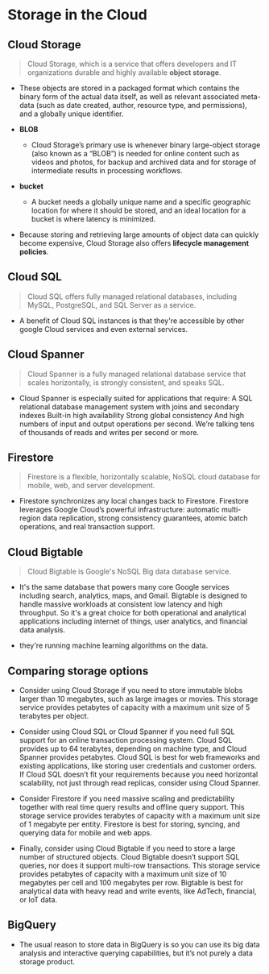 # Storage in the Cloud

## Cloud Storage

> Cloud Storage, which is a service that offers developers and IT organizations durable and highly available **object storage**.

- These objects are stored in a packaged format which contains the binary form of the actual data itself, as well as relevant associated meta-data (such as date created, author, resource type, and permissions), and a globally unique identifier.

- **BLOB**
    - Cloud Storage’s primary use is whenever binary large-object storage (also known as a “BLOB”) is needed for online content such as videos and photos, for backup and archived data and for storage of intermediate results in processing workflows. 

- **bucket**
    - A bucket needs a globally unique name and a specific geographic location for where it should be stored, and an ideal location for a bucket is where latency is minimized.

- Because storing and retrieving large amounts of object data can quickly become expensive, Cloud Storage also offers **lifecycle management policies**. 

## Cloud SQL

> Cloud SQL offers fully managed relational databases, including MySQL, PostgreSQL, and SQL Server as a service.


- A benefit of Cloud SQL instances is that they're accessible by other google Cloud services and even external services. 

## Cloud Spanner

> Cloud Spanner is a fully managed relational database service that scales horizontally, is strongly consistent, and speaks SQL. 


- Cloud Spanner is especially suited for applications that require: A SQL relational database management system with joins and secondary indexes Built-in high availability Strong global consistency And high numbers of input and output operations per second. We’re talking tens of thousands of reads and writes per second or more.

## Firestore

> Firestore is a flexible, horizontally scalable, NoSQL cloud database for mobile, web, and server development.


- Firestore synchronizes any local changes back to Firestore. Firestore leverages Google Cloud’s powerful infrastructure: automatic multi-region data replication, strong consistency guarantees, atomic batch operations, and real transaction support. 

## Cloud Bigtable

> Cloud Bigtable is Google's NoSQL Big data database service.


- It's the same database that powers many core Google services including search, analytics, maps, and Gmail. Bigtable is designed to handle massive workloads at consistent low latency and high throughput. So it's a great choice for both operational and analytical applications including internet of things, user analytics, and financial data analysis.

- they're running machine learning algorithms on the data.

## Comparing storage options

- Consider using Cloud Storage if you need to store immutable blobs larger than 10 megabytes, such as large images or movies. This storage service provides petabytes of capacity with a maximum unit size of 5 terabytes per object. 

- Consider using Cloud SQL or Cloud Spanner if you need full SQL support for an online transaction processing system. Cloud SQL provides up to 64 terabytes, depending on machine type, and Cloud Spanner provides petabytes. Cloud SQL is best for web frameworks and existing applications, like storing user credentials and customer orders. If Cloud SQL doesn’t fit your requirements because you need horizontal scalability, not just through read replicas, consider using Cloud Spanner. 

- Consider Firestore if you need massive scaling and predictability together with real time query results and offline query support. This storage service provides terabytes of capacity with a maximum unit size of 1 megabyte per entity. Firestore is best for storing, syncing, and querying data for mobile and web apps. 

- Finally, consider using Cloud Bigtable if you need to store a large number of structured objects. Cloud Bigtable doesn’t support SQL queries, nor does it support multi-row transactions. This storage service provides petabytes of capacity with  a maximum unit size of 10 megabytes per cell and 100 megabytes per row. Bigtable is best for analytical data with heavy read and write events, like AdTech, financial, or IoT data. 

## BigQuery

- The usual reason to store data in BigQuery is so you can use its big data analysis and interactive querying capabilities, but it’s not purely a data storage product.